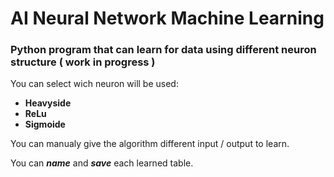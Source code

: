 # AI Neural Network Machine Learning
### Python program that can learn for data using different neuron structure ( work in progress )

You can select wich neuron will be used:
  - **Heavyside**
  - **ReLu**
  - **Sigmoide**


You can manualy give the algorithm different input / output to learn.

You can ***name*** and ***save*** each learned table.
